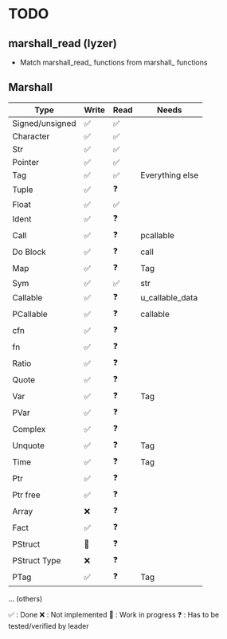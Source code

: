 # TODO

## marshall_read (lyzer)
 - Match marshall\_read_ functions from marshall_ functions

## Marshall

|       Type      | Write  |  Read  |      Needs      |
| --------------- | ------ | ------ | --------------- |
| Signed/unsigned |   ✅   |   ✅   |
| Character       |   ✅   |   ✅   |
| Str             |   ✅   |   ✅   |
| Pointer         |   ✅   |   ✅   |
| Tag             |   ✅   |   ✅   | Everything else |
| Tuple           |   ✅   |   ❓   |
| Float           |   ✅   |   ✅   |
| Ident           |   ✅   |   ❓   |
| Call            |   ✅   |   ❓   | pcallable       |
| Do Block        |   ✅   |   ❓   | call            |
| Map             |   ✅   |   ❓   | Tag             |
| Sym             |   ✅   |   ✅   | str
| Callable        |   ✅   |   ❓   | u_callable_data |
| PCallable       |   ✅   |   ❓   | callable |
| cfn             |   ✅   |   ❓   |
| fn              |   ✅   |   ❓   |
| Ratio           |   ✅   |   ❓   |
| Quote           |   ✅   |   ❓   |
| Var             |   ✅   |   ❓   | Tag             |
| PVar            |   ✅   |   ❓   |
| Complex         |   ✅   |   ❓   |
| Unquote         |   ✅   |   ❓   | Tag             |
| Time            |   ✅   |   ❓   | Tag             |
| Ptr             |   ✅   |   ❓   |
| Ptr free        |   ✅   |   ❓   |
| Array           |   ❌   |   ❓   |
| Fact            |   ✅   |   ❓   |
| PStruct         |   🚧   |   ❓   |
| PStruct Type    |   ❌   |   ❓   |
| PTag            |   ✅   |   ❓   | Tag             |
... (others)

✅ : Done
❌ : Not implemented
🚧 : Work in progress
❓ : Has to be tested/verified by leader

